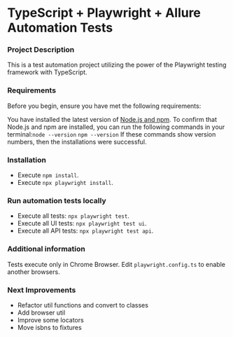 # TypeScript + Playwright + Allure Automation Tests

### Project Description

This is a test automation project utilizing the power of the Playwright testing framework with TypeScript.

### Requirements

Before you begin, ensure you have met the following requirements:

You have installed the latest version of [Node.js and npm](https://nodejs.org/en/download/). To confirm that Node.js and npm are installed, you can run the following commands in your terminal:`node --version` `npm --version`
  If these commands show version numbers, then the installations were successful.

### Installation
*  Execute `npm install`.
*  Execute `npx playwright install`.

### Run automation tests locally
*  Execute all tests: `npx playwright test`.
*  Execute all UI tests: `npx playwright test ui`.
*  Execute all API tests: `npx playwright test api`.

### Additional information
Tests execute only in Chrome Browser. Edit `playwright.config.ts` to enable another browsers.

### Next Improvements
* Refactor util functions and convert to classes
* Add browser util
* Improve some locators
* Move isbns to fixtures